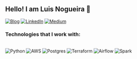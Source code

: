 ## Hello! I am Luis Nogueira 👋


[![Blog](https://img.shields.io/badge/website-000000?style=for-the-badge&logo=About.me&logoColor=white)](https://luis-fnogueira.github.io/)
[![LinkedIn](https://img.shields.io/badge/LinkedIn-0077B5?style=for-the-badge&logo=linkedin&logoColor=white)](https://www.linkedin.com/in/luis-fnogueira/)
[![Medium](https://img.shields.io/badge/Medium-12100E?style=for-the-badge&logo=medium&logoColor=white)](https://medium.com/@luisfelipe_342)

### Technologies that I work with:

<div style="display: inline_block"><br/>
    <img align="center" alt="Python" src="https://img.shields.io/badge/Python-14354C?style=for-the-badge&logo=python&logoColor=white">
    <img align="center" alt="AWS" src="https://img.shields.io/badge/Amazon_AWS-FF9900?style=for-the-badge&logo=amazonaws&logoColor=white">
    <img align="center" alt="Postgres" src="https://img.shields.io/badge/PostgreSQL-316192?style=for-the-badge&logo=postgresql&logoColor=white">
    <img align="center" alt="Terraform" src="https://img.shields.io/badge/Terraform-7B42BC?style=for-the-badge&logo=terraform&logoColor=white">
    <img align="center" alt="Airflow" src="https://img.shields.io/badge/Airflow-017CEE?style=for-the-badge&logo=Apache%20Airflow&logoColor=whit">
    <img align="center" alt="Spark" src="https://img.shields.io/badge/Apache_Spark-FFFFFF?style=for-the-badge&logo=apachespark&logoColor=#E35A16">   
</div>
